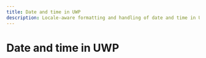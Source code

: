 ```yaml
---
title: Date and time in UWP
description: Locale-aware formatting and handling of date and time in UWP
---
```

# Date and time in UWP
